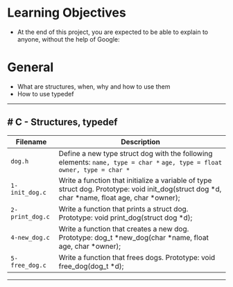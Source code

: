 # Learning Objectives
* At the end of this project, you are expected to be able to explain to anyone, without the help of Google:

# General
* What are structures, when, why and how to use them
* How to use typedef

<hr>
<h2># C - Structures, typedef</h2>

| Filename | Description |
| -------- | ----------- |
| `dog.h` | Define a new type struct dog with the following elements: `name, type = char *` `age, type = float` `owner, type = char *` |
| `1-init_dog.c` | Write a function that initialize a variable of type struct dog. Prototype: void init_dog(struct dog *d, char *name, float age, char *owner); |
| `2-print_dog.c` | Write a function that prints a struct dog. Prototype: void print_dog(struct dog *d); |
| `4-new_dog.c` | Write a function that creates a new dog. Prototype: dog_t *new_dog(char *name, float age, char *owner); |
| `5-free_dog.c` | Write a function that frees dogs. Prototype: void free_dog(dog_t *d); |
<hr>
